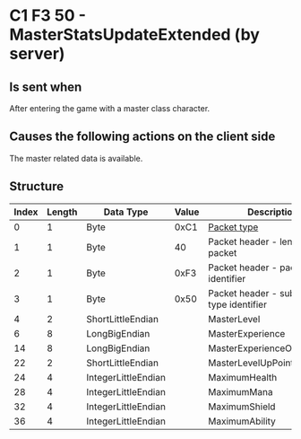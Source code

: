 # C1 F3 50 - MasterStatsUpdateExtended (by server)

## Is sent when

After entering the game with a master class character.

## Causes the following actions on the client side

The master related data is available.

## Structure

| Index | Length | Data Type | Value | Description |
|-------|--------|-----------|-------|-------------|
| 0 | 1 |   Byte   | 0xC1  | [Packet type](PacketTypes.md) |
| 1 | 1 |    Byte   |   40   | Packet header - length of the packet |
| 2 | 1 |    Byte   | 0xF3  | Packet header - packet type identifier |
| 3 | 1 |    Byte   | 0x50  | Packet header - sub packet type identifier |
| 4 | 2 | ShortLittleEndian |  | MasterLevel |
| 6 | 8 | LongBigEndian |  | MasterExperience |
| 14 | 8 | LongBigEndian |  | MasterExperienceOfNextLevel |
| 22 | 2 | ShortLittleEndian |  | MasterLevelUpPoints |
| 24 | 4 | IntegerLittleEndian |  | MaximumHealth |
| 28 | 4 | IntegerLittleEndian |  | MaximumMana |
| 32 | 4 | IntegerLittleEndian |  | MaximumShield |
| 36 | 4 | IntegerLittleEndian |  | MaximumAbility |